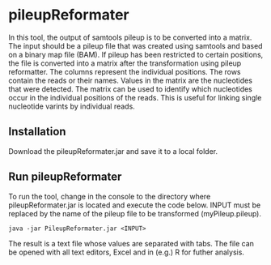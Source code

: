 # pileupReformater
In this tool, the output of samtools pileup is to be converted into a matrix. The input should be a pileup file that was created using samtools and based on a binary map file (BAM). If pileup has been restricted to certain positions, the file is converted into a matrix after the transformation using pileup reformatter. The columns represent the individual positions. The rows contain the reads or their names. Values in the matrix are the nucleotides that were detected. The matrix can be used to identify which nucleotides occur in the individual positions of the reads. This is useful for linking single nucleotide varints by individual reads.

## Installation
Download the pileupReformater.jar and save it to a local folder. 

## Run pileupReformater
To run the tool, change in the console to the directory where pileupReformater.jar is located and execute the code below. INPUT must be replaced by the name of the pileup file to be transformed (myPileup.pileup).
```
java -jar PileupReformater.jar <INPUT>
```
The result is a text file whose values are separated with tabs. The file can be opened with all text editors, Excel and in (e.g.) R for futher analysis.
